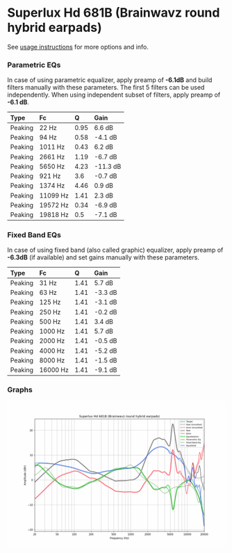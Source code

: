 # Superlux Hd 681B (Brainwavz round hybrid earpads)
See [usage instructions](https://github.com/jaakkopasanen/AutoEq#usage) for more options and info.

### Parametric EQs
In case of using parametric equalizer, apply preamp of **-6.1dB** and build filters manually
with these parameters. The first 5 filters can be used independently.
When using independent subset of filters, apply preamp of **-6.1 dB**.

| Type    | Fc       |    Q | Gain     |
|:--------|:---------|:-----|:---------|
| Peaking | 22 Hz    | 0.95 | 6.6 dB   |
| Peaking | 94 Hz    | 0.58 | -4.1 dB  |
| Peaking | 1011 Hz  | 0.43 | 6.2 dB   |
| Peaking | 2661 Hz  | 1.19 | -6.7 dB  |
| Peaking | 5650 Hz  | 4.23 | -11.3 dB |
| Peaking | 921 Hz   | 3.6  | -0.7 dB  |
| Peaking | 1374 Hz  | 4.46 | 0.9 dB   |
| Peaking | 11099 Hz | 1.41 | 2.3 dB   |
| Peaking | 19572 Hz | 0.34 | -6.9 dB  |
| Peaking | 19818 Hz | 0.5  | -7.1 dB  |

### Fixed Band EQs
In case of using fixed band (also called graphic) equalizer, apply preamp of **-6.3dB**
(if available) and set gains manually with these parameters.

| Type    | Fc       |    Q | Gain    |
|:--------|:---------|:-----|:--------|
| Peaking | 31 Hz    | 1.41 | 5.7 dB  |
| Peaking | 63 Hz    | 1.41 | -3.3 dB |
| Peaking | 125 Hz   | 1.41 | -3.1 dB |
| Peaking | 250 Hz   | 1.41 | -0.2 dB |
| Peaking | 500 Hz   | 1.41 | 3.4 dB  |
| Peaking | 1000 Hz  | 1.41 | 5.7 dB  |
| Peaking | 2000 Hz  | 1.41 | -0.5 dB |
| Peaking | 4000 Hz  | 1.41 | -5.2 dB |
| Peaking | 8000 Hz  | 1.41 | -1.5 dB |
| Peaking | 16000 Hz | 1.41 | -9.1 dB |

### Graphs
![](./Superlux%20Hd%20681B%20(Brainwavz%20round%20hybrid%20earpads).png)